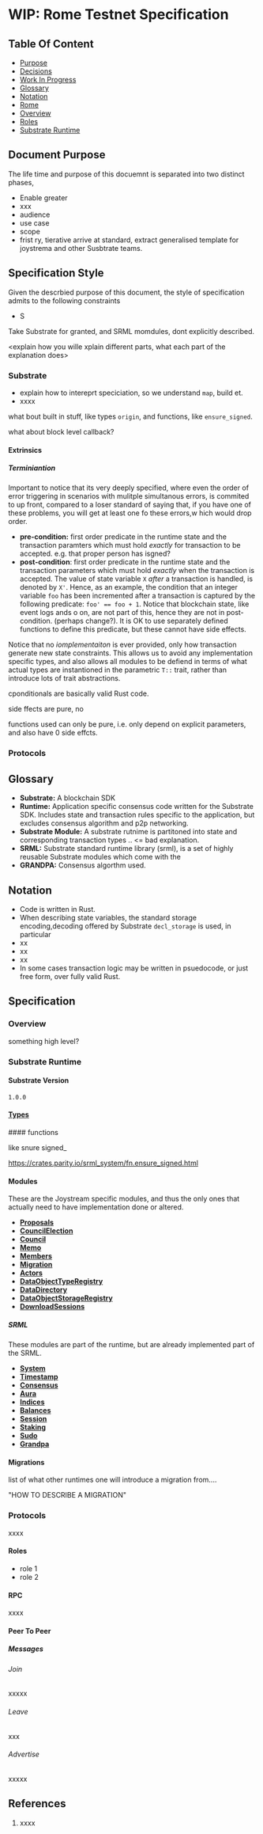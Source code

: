 # WIP: Rome Testnet Specification

## Table Of Content

- [Purpose](#purpose)
- [Decisions](#decisions)
- [Work In Progress](#work-in-progress)
- [Glossary](#glossary)
- [Notation](#notation)
- [Rome](#rome)
 - [Overview](#overview)
 - [Roles](#roles)
 - [Substrate Runtime](#substrate-runtime)

## Document Purpose

The life time and purpose of this docuemnt is separated into two distinct phases,

- Enable greater
- xxx
- audience
- use case
- scope
- frist ry, tierative arrive at standard, extract generalised template for joystrema and other Susbtrate teams.

## Specification Style

Given the descrbied purpose of this document, the style of specification admits to the following constraints

- S

Take Substrate for granted, and SRML momdules, dont explicitly described.


<explain how you wille xplain different parts, what each part of the explanation does>

### Substrate

-  explain how to intereprt speciciation, so we understand `map`, build et.
- xxxx

what bout built in stuff, like types `origin`, and functions, like `ensure_signed`.

what about block level callback?

#### Extrinsics

##### Terminiantion
Important to notice that its very deeply specified, where even the order of error triggering in scenarios with mulitple simultanous errors, is commited to up front, compared to a loser standard of saying that, if you have one of these problems, you will get at least one fo these errors,w hich would drop order.

- **pre-condition:** first order predicate in the runtime state and the transaction paramters which must hold _exactly_ for transaction to be accepted. e.g. that proper person has isgned?
- **post-condition**: first order predicate in the runtime state and the transaction parameters which must hold _exactly_ when the transaction is accepted. The value of state variable `X` _after_ a transaction is handled, is denoted by `X'`. Hence, as an example, the condition that an integer variable `foo` has been incremented after a transaction is captured by the following predicate: `foo' == foo + 1`. Notice that blockchain state, like event logs ands o on, are not part of this, hence they are not in post-condition. (perhaps change?). It is OK to use separately defined functions to define this predicate, but these cannot have side effects.

Notice that no _iomplementaiton_ is ever provided, only how transaction generate new state constraints. This allows us to avoid any implementation specific types, and also allows all modules to be defiend in terms of what actual types are instantioned in the parametric `T::` trait, rather than introduce lots of trait abstractions.


cponditionals are basically valid Rust code.

side ffects are pure, no

functions used can only be pure, i.e. only depend on explicit parameters, and also have 0 side effcts.

### Protocols




## Glossary

- **Substrate:** A blockchain SDK
- **Runtime:** Application specific consensus code written for the Substrate SDK. Includes state and transaction rules specific to the application, but excludes consensus algorithm and p2p networking.
- **Substrate Module:** A substrate rutnime is partitoned into state and corresponding transaction types .. <= bad explanation.
- **SRML:** Substrate standard runtime library (srml), is a set of highly reusable Substrate modules which come with the
- **GRANDPA:** Consensus algorthm used.

## Notation

- Code is written in Rust.
- When describing state variables, the standard storage encoding,decoding offered by Substrate `decl_storage` is used, in particular
 - xx
 - xx
 - xx
- In some cases transaction logic may be written in psuedocode, or just free form, over fully valid Rust.

## Specification

### Overview

something high level?

### Substrate Runtime

#### Substrate Version

`1.0.0`

#### [Types](#types)

#### functions

like snure signed_

https://crates.parity.io/srml_system/fn.ensure_signed.html

#### Modules

These are the Joystream specific modules, and thus the only ones that actually need to have implementation done or altered.

- [**Proposals**](proposal-module.md)
- [**CouncilElection**](council-election-module.md)
- [**Council**](council-module.md)
- [**Memo**](memo-module.md)
- [**Members**](members-module.md)
- [**Migration**](migration-module.md)
- [**Actors**](actors-module.md)
- [**DataObjectTypeRegistry**](data-object-type-registry-module.md)
- [**DataDirectory**](data-directory-module.md)
- [**DataObjectStorageRegistry**](data-object-storage-registry-module.md)
- [**DownloadSessions**](download-sessions-module.md)

##### SRML

These modules are part of the runtime, but are already implemented part of the SRML.

- [**System**](system-module.md)
- [**Timestamp**](timestamp-module.md)
- [**Consensus**](consensus-module.md)
- [**Aura**](aura-module.md)
- [**Indices**](indices-module.md)
- [**Balances**](balance-module.md)
- [**Session**](session-module.md)
- [**Staking**](proposal-module.md)
- [**Sudo**](proposal-module.md)
- [**Grandpa**](proposal-module.md)

#### Migrations

list of what other runtimes one will introduce a migration from....

"HOW TO DESCRIBE A MIGRATION"

### Protocols

xxxx

#### Roles

- role 1
- role 2

#### RPC

xxxx

#### Peer To Peer

##### Messages

###### Join

xxxxx

###### Leave

xxx

###### Advertise

xxxxx


## References

1. xxxx
